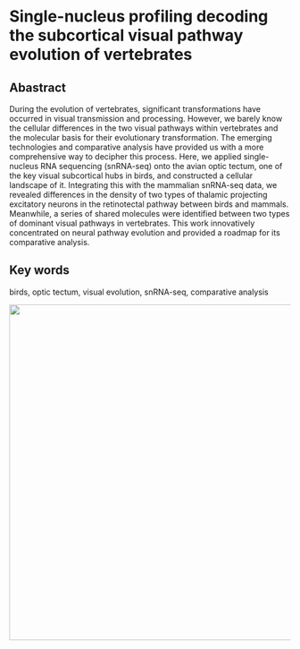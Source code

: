 # Single-nucleus profiling decoding the subcortical visual pathway evolution of vertebrates

## Abastract
During the evolution of vertebrates, significant transformations have occurred in visual transmission and processing. However, we barely know the cellular differences in the two visual pathways within vertebrates and the molecular basis for their evolutionary transformation. The emerging technologies and comparative analysis have provided us with a more comprehensive way to decipher this process. Here, we applied single-nucleus RNA sequencing (snRNA-seq) onto the avian optic tectum, one of the key visual subcortical hubs in birds, and constructed a cellular landscape of it. Integrating this with the mammalian snRNA-seq data, we revealed differences in the density of two types of thalamic projecting excitatory neurons in the retinotectal pathway between birds and mammals. Meanwhile, a series of shared molecules were identified between two types of dominant visual pathways in vertebrates. This work innovatively concentrated on neural pathway evolution and provided a roadmap for its comparative analysis.

## Key words
birds, optic tectum, visual evolution, snRNA-seq, comparative analysis

<img src="https://github.com/user-attachments/assets/04618e97-b58b-407f-b9c6-05ca4b181f50" width="600" height="600">

